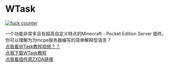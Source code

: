 # WTask

[![fuck counter](https://img.shields.io/github/search/crazywhalecc/WTask/fuck.svg)](https://https://github.com/crazywhalecc/WTask/search?&q=fuck)

一个功能非常多且有超高自定义特点的Minecraft - Pocket Edition Server 插件。你可以理解为为mcpe服务器编写的简单解释型语言？
<br><a href="https://v.youku.com/v_show/id_XMzAwMTYyNDE4MA==.html">点我看WTask教程视频？？</a>
<br><a href="https://www.crazywhale.cn/wtask/WTask_v3.0_%E6%96%B0%E5%B8%AE%E5%8A%A9.pdf">点我下载WTask教程</a>
<br><a href="https://pl.zxda.net/plugins/532.html">点我看插件原ZXDA链接</a>
